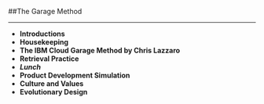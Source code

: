 <!-- .slide: data-background="resources/footer.svg" data-background-size="contain" data-background-position="bottom"  -->

##The Garage Method
- - -
* **Introductions <!-- .element: style="color:#e0dfe4" -->**
* **Housekeeping**
* **The IBM Cloud Garage Method by Chris Lazzaro <!-- .element: style="color:#e0dfe4" -->**
* **Retrieval Practice** <!-- .element: style="color:#e0dfe4" -->
* _**Lunch**_ <!-- .element: style="color:#5cab3d" -->
* **Product Development Simulation** <!-- .element: style="color:#e0dfe4" -->
* **Culture and Values** <!-- .element: style="color:#e0dfe4" -->
* **Evolutionary Design** <!-- .element: style="color:#e0dfe4" -->

<aside class="notes">
</aside>

